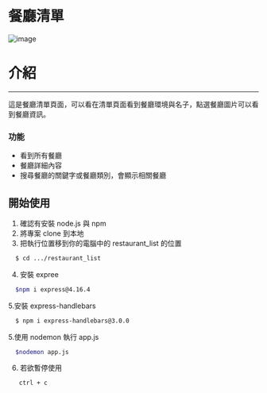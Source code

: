 # 餐廳清單
![image](https://user-images.githubusercontent.com/119480151/207363179-ff1b516b-ccca-4977-a1c0-2496beb4b29b.png)
# 介紹
-----
這是餐廳清單頁面，可以看在清單頁面看到餐廳環境與名子，點選餐廳圖片可以看到餐廳資訊。
### 功能
- 看到所有餐廳
- 餐廳詳細內容
- 搜尋餐廳的關鍵字或餐廳類別，會顯示相關餐廳

## 開始使用

1. 確認有安裝 node.js 與 npm
2. 將專案 clone 到本地
3. 把執行位置移到你的電腦中的 restaurant_list 的位置

 ```bash
   $ cd .../restaurant_list
 ```

4. 安裝 expree

```bash
  $npm i express@4.16.4
```
5.安裝 express-handlebars
 
```bash
  $ npm i express-handlebars@3.0.0
```
5.使用 nodemon 執行 app.js
 
```bash
  $nodemon app.js
```

6. 若欲暫停使用

```bash
   ctrl + c
```


